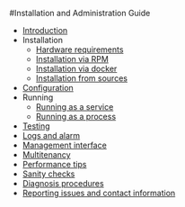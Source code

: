 #Installation and Administration Guide

* [Introduction](./introduction.md)
* Installation
    * [Hardware requirements](./hw_requirements.md)
    * [Installation via RPM](./install_with_rpm.md)
    * [Installation via docker](./install_with_docker.md)
    * [Installation from sources](./install_from_sources.md)
* [Configuration](./configuration.md)
* Running
    * [Running as a service](./running_as_service.md)
    * [Running as a process](./running_as_process.md)
* [Testing](./testing.md)
* [Logs and alarm](./logs_and_alarms.md)
* [Management interface](./management_interface.md)
* [Multitenancy](./multitenancy.md)
* [Performance tips](./performance_tips.md)
* [Sanity checks](./sanity_checks.md)
* [Diagnosis procedures](./diagnosis_procedures.md)
* [Reporting issues and contact information](./issues_and_contact.md)
